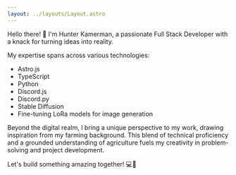 ```yaml
---
layout: ../layouts/Layout.astro
---
```



Hello there! 👋 I'm Hunter Kamerman, a passionate Full Stack Developer with a knack for turning ideas into reality.

My expertise spans across various technologies:

- Astro.js
- TypeScript
- Python
- Discord.js
- Discord.py
- Stable Diffusion
- Fine-tuning LoRa models for image generation



Beyond the digital realm, I bring a unique perspective to my work, drawing inspiration from my farming background. This blend of technical proficiency and a grounded understanding of agriculture fuels my creativity in problem-solving and project development.

Let's build something amazing together! 💻🌱



